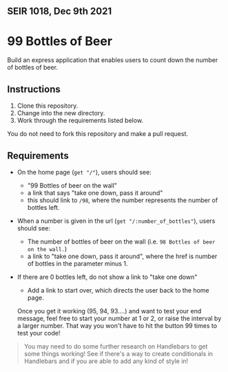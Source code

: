 ## SEIR 1018, Dec 9th 2021

# 99 Bottles of Beer

Build an express application that enables users to count down the number of bottles of beer.

## Instructions

1. Clone this repository.
2. Change into the new directory.
3. Work through the requirements listed below.

You do not need to fork this repository and make a pull request.

## Requirements

- On the home page (`get "/"`), users should see:
  - "99 Bottles of beer on the wall"
  - a link that says "take one down, pass it around"
  - this should link to `/98`, where the number represents the number of bottles left.
- When a number is given in the url (`get "/:number_of_bottles"`), users should see:
  - The number of bottles of beer on the wall (i.e. `98 Bottles of beer on the wall.`)
  - a link to "take one down, pass it around", where the href is number of bottles in the parameter minus 1.
- If there are 0 bottles left, do not show a link to "take one down"
  - Add a link to start over, which directs the user back to the home page.
  
  Once you get it working (95, 94, 93....) and want to test your end message, feel free to start your number at 1 or 2, or raise the interval by a larger number. That way you won't have to hit the button 99 times to test your code!

> You may need to do some further research on Handlebars to get some things working! See if there's a way to create conditionals in Handlebars and if you are able to add any kind of style in!

